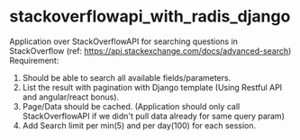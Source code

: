 # stackoverflowapi_with_radis_django
 Application over StackOverflowAPI for searching questions in StackOverflow (ref: https://api.stackexchange.com/docs/advanced-search)
Requirement:
1) Should be able to search all available fields/parameters. 
2) List the result with pagination with Django template (Using Restful API and angular/react bonus).
3) Page/Data should be cached. (Application should only call StackOverflowAPI if we didn't pull data already for same query param)
4) Add Search limit per min(5) and per day(100) for each session.
